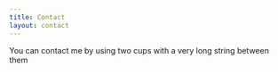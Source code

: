 ```yaml
---
title: Contact
layout: contact
---
```


You can contact me by using two cups with a very long string between them

